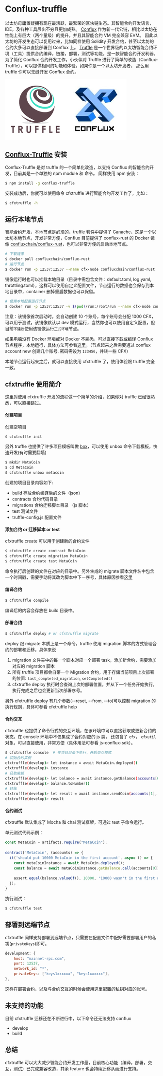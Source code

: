 Conflux-truffle
===
以太坊毋庸置疑拥有现在最活跃，最繁荣的区块链生态。其智能合约开发语言，IDE，及各种工具层出不穷且更加成熟。
[Conflux](https://confluxnetwork.org/) 作为新一代公链，相比以太坊在性能上有巨大（两个量级）的提升，并且其智能合约 VM 完全兼容 EVM。
因此以太坊的开发生态可以复用过来，比如同样使用 Solidity 开发合约，甚至以太坊的合约大多可以直接部署到 Conflux 上。
[Truffle](https://www.trufflesuite.com/) 是一个世界级的以太坊智能合约环境（工具）提供合约编译，链接，部署，测试等功能。是一款智能合约开发利器。
为了简化 Conflux 合约开发工作，小伙伴对 Truffle 进行了简单的改造（Conflux-Truffle），可以提供相同的功能和体验，如果你是一个以太坊开发者，
那么用 truffle 你可以无缝开发 Conflux 合约。

![](../images/conflux&truffle.png)

## [Conflux-Truffle](https://www.npmjs.com/package/conflux-truffle) 安装
Conflux-Truffle 是对 truffle 的一个简单化改造，以支持 Conflux 的智能合约开发，目前其是一个单独的 npm module 和 命令。
同样使用 npm 安装：

```sh
$ npm install -g conflux-truffle
```

安装成功后，你就可以使用命令 cfxtruffle 进行智能合约开发工作了，比如：

```sh
$ cfxtruffle -h
```

## 运行本地节点
智能合约开发，本地节点是必须的，truffle 套件中提供了 Ganache，这是一个以太坊本地节点，开发非常方便，Conflux 目前提供了 conflux-rust 的 Docker 镜像 [confluxchain/conflux-rust](https://hub.docker.com/r/confluxchain/conflux-rust)，也可以非常方便的启动本地节点。

```sh
# 下载镜像
$ docker pull confluxchain/conflux-rust
# 运行节点
$ docker run -p 12537:12537 --name cfx-node confluxchain/conflux-rust
```

镜像运行时也可以挂载本地目录（目录中需包含文件：default.toml, log.yaml, throttling.toml），这样可以使用自定义配置文件，节点运行的数据也会保存到本地目录中，container 删掉重启数据也可以保留。
```sh
# 使用本地配置运行节点
$ docker run -p 12537:12537 -v $(pwd)/run:/root/run --name cfx-node confluxchain/conflux-rust
```

注意：该镜像首次启动时，会自动创建 10 个账号，每个账号会分配 1000 CFX，可以用于测试，该镜像默认以 dev 模式运行，当然你也可以使用自定义配置，但目前`不建议`使用该镜像运行`正式环境`节点。

如果电脑没有 Docker 环境或对 Docker 不熟悉，可以直接下载或编译 Conflux 节点程序，本地运行，具体方法可参看[这里](https://github.com/Pana/conflux-101/blob/master/docs/how-to-run-a-local-independent-node.md)。（节点起来之后需要通过 conflux account new 创建几个账号, 密码需设为 `123456`，并转一些 CFX）

本地节点运行起来之后，就可以直接使用 cfxtruffle 了，使用体验跟 truffle 完全一致。

## cfxtruffle 使用简介
这里对使用 cfxtruffle 开发的流程做一个简单的介绍，如果你对 truffle 已经很熟悉，可以直接跳过。

#### 创建项目
创建空项目
```sh
$ cfxtruffle init 
```
另外 truffle 也提供了许多项目模板叫做 [box](https://www.trufflesuite.com/boxes)，可以使用 unbox 命令下载模板，快速开发(有时需要翻墙)

```sh
$ mkdir MetaCoin
$ cd MetaCoin
$ cfxtruffle unbox metacoin
```

创建的项目目录内容如下:

* build 存放合约编译后的文件（json）
* contracts 合约代码目录
* migrations 合约迁移脚本目录 （js 脚本）
* test 测试文件
* truffle-config.js 配置文件

#### 添加合约 or 迁移脚本 or test

cfxtruffle create 可以用于创建新的合约文件
```sh
$ cfxtruffle create contract MetaCoin
$ cfxtruffle create migration MetaCoin
$ cfxtruffle create test MetaCoin
```
命令执行后创建的文件在对应的目录中。另外生成的 migrate 脚本文件名中包含一个时间戳，需要手动将其改为脚本中下一序号，具体原因参看[这里](https://www.trufflesuite.com/docs/truffle/getting-started/running-migrations#migration-files)

#### 编译合约

```sh
$ cfxtruffle compile
```
编译后的内容会存放在 build 目录中。

#### 部署合约

```sh
$ cfxtruffle deploy # or cfxtruffle migrate
```
deploy 跟 migrate 本质上是一个命令，truffle 使用 migration 脚本的方式管理合约的部署和迁移，具体来说

1. migration 文件夹中的每一个脚本对应一个部署 task，添加新合约，需要添加对应的 migration 脚本
2. 所有 truffle 项目都会自带一个 Migration 合约，用于存储当前项目上次部署的位置: `last_completed_migration`, `setCompleted()`
3. cfxtruffle deploy 执行时会查询上次的部署位置，并从下一个任务开始执行，执行完成之后也会更新当次部署序号。

另外 cfxtruffle deploy 有几个参数(--reset, --from, --to)可以控制 migration 的执行规则，具体可参看 cfxtruffle help

#### 合约交互
cfxtruffle 也提供了命令行式的交互环境，在该环境中可以直接获取或更新合约的状态。在 console 环境中不仅集成了合约对应的 js 类，
还包含了 `cfx`， `cfxutil` 对象，可以直接使用，非常方便（具体用法可参看 js-conflux-sdk）。

```sh
$ cfxtruffle console  # 在项目目录下执行，开启交互模式
# 初始合约实例
cfxtruffle(develop)> let instance = await MetaCoin.deployed()
cfxtruffle(develop)> instance
# 获取余额
cfxtruffle(develop)> let balance = await instance.getBalance(accounts[0])
cfxtruffle(develop)> balance.toNumber()
# 转账
cfxtruffle(develop)> let result = await instance.sendCoin(accounts[1], 10, {from: accounts[0]})
cfxtruffle(develop)> result
```

#### 合约测试

cfxtruffle 默认集成了 Mocha 和 chai 测试框架，可通过 test 子命令运行。

单元测试代码示例：
```js
const MetaCoin = artifacts.require("MetaCoin");

contract('MetaCoin', (accounts) => {
  it('should put 10000 MetaCoin in the first account', async () => {
    const metaCoinInstance = await MetaCoin.deployed();
    const balance = await metaCoinInstance.getBalance.call(accounts[0]);

    assert.equal(balance.valueOf(), 10000, "10000 wasn't in the first account");
  });
}
```

执行测试：
```sh
$ cfxtruffle test
```

## 部署到远端节点
cfxtruffle 同样支持部署到远端节点，只需要在配置文件中配好需要部署用户的私钥(`privateKeys`)即可。

```js
development: {
    host: "mainnet-rpc.com",     
    port: 12537,
    network_id: "*",       
    privateKeys: ["keys1xxxxxx", "keys1xxxxxx"], 
},
```
这样在部署合约，以及与合约交互的时候会使用这里配置的私钥对应的账号。

## 未支持的功能

目前 cfxtruffle 迁移还在不断进行中，以下命令还无法支持 conflux

* develop
* build


## 总结
cfxtruffle 可以大大减少智能合约开发工作量，目前核心功能（编译，部署，交互，测试）已完成兼容改造，其余 feature 也会持续迁移从而进行支持。

